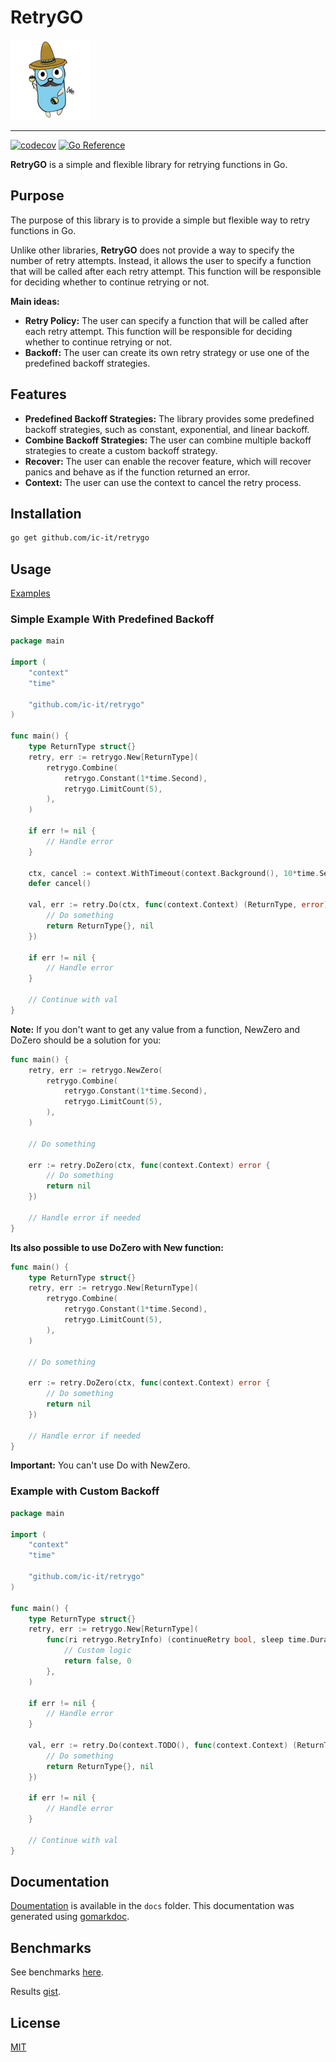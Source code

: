 # RetryGO

![Retrygo](./docs/assets/retrygo.png)

---
[![codecov](https://codecov.io/gh/ic-it/retrygo/graph/badge.svg?token=HXT5N3O452)](https://codecov.io/gh/ic-it/retrygo)
[![Go Reference](https://pkg.go.dev/badge/github.com/ic-it/retrygo.svg)](https://pkg.go.dev/github.com/ic-it/retrygo)

**RetryGO** is a simple and flexible library for retrying functions in Go. 

## Purpose
The purpose of this library is to provide a simple but flexible way to retry
functions in Go.

Unlike other libraries, **RetryGO** does not provide a way to specify the number
of retry attempts. Instead, it allows the user to specify a function that will
be called after each retry attempt. This function will be responsible for
deciding whether to continue retrying or not.

**Main ideas:**
- **Retry Policy:** The user can specify a function that will be called after
each retry attempt. This function will be responsible for deciding whether to
continue retrying or not.
- **Backoff:** The user can create its own retry strategy or use one
of the predefined backoff strategies.

## Features
- **Predefined Backoff Strategies:** The library provides some predefined
backoff strategies, such as constant, exponential, and linear backoff.
- **Combine Backoff Strategies:** The user can combine multiple backoff
strategies to create a custom backoff strategy.
- **Recover:** The user can enable the recover feature, which will recover
panics and behave as if the function returned an error.
- **Context:** The user can use the context to cancel the retry process.

## Installation
```bash
go get github.com/ic-it/retrygo
```

## Usage
[Examples](./examples/)

### Simple Example With Predefined Backoff
```go
package main

import (
	"context"
	"time"

	"github.com/ic-it/retrygo"
)

func main() {
	type ReturnType struct{}
	retry, err := retrygo.New[ReturnType](
		retrygo.Combine(
			retrygo.Constant(1*time.Second),
			retrygo.LimitCount(5),
		),
	)

	if err != nil {
		// Handle error
	}

	ctx, cancel := context.WithTimeout(context.Background(), 10*time.Second)
	defer cancel()

	val, err := retry.Do(ctx, func(context.Context) (ReturnType, error) {
		// Do something
		return ReturnType{}, nil
	})

    if err != nil {
        // Handle error
    }

    // Continue with val
}
```

**Note:** If you don't want to get any value from a function, NewZero and DoZero should be a solution for you:

```go
func main() {
	retry, err := retrygo.NewZero(
		retrygo.Combine(
			retrygo.Constant(1*time.Second),
			retrygo.LimitCount(5),
		),
	)

	// Do something

	err := retry.DoZero(ctx, func(context.Context) error {
		// Do something
		return nil
	})

	// Handle error if needed
}
```

**Its also possible to use DoZero with New function:**
```go
func main() {
	type ReturnType struct{}
	retry, err := retrygo.New[ReturnType](
		retrygo.Combine(
			retrygo.Constant(1*time.Second),
			retrygo.LimitCount(5),
		),
	)

	// Do something

	err := retry.DoZero(ctx, func(context.Context) error {
		// Do something
		return nil
	})

	// Handle error if needed
}
```

**Important:** You can't use Do with NewZero.

### Example with Custom Backoff
```go
package main

import (
	"context"
	"time"

	"github.com/ic-it/retrygo"
)

func main() {
	type ReturnType struct{}
	retry, err := retrygo.New[ReturnType](
		func(ri retrygo.RetryInfo) (continueRetry bool, sleep time.Duration) {
			// Custom logic
			return false, 0
		},
	)

	if err != nil {
		// Handle error
	}

	val, err := retry.Do(context.TODO(), func(context.Context) (ReturnType, error) {
		// Do something
		return ReturnType{}, nil
	})

	if err != nil {
		// Handle error
	}

	// Continue with val
}
```

## Documentation
[Doumentation](./docs/) is available in the `docs` folder. This documentation
was generated using [gomarkdoc](https://github.com/princjef/gomarkdoc).

## Benchmarks
See benchmarks [here](./benchmarks/).

Results [gist](https://gist.github.com/ic-it/99a569a99772c38fafb447ba12baa19a).

## License
[MIT](./LICENSE.txt)
